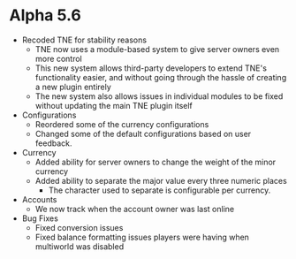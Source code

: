 Alpha 5.6
=============================
- Recoded TNE for stability reasons
  - TNE now uses a module-based system to give server owners even more control
  - This new system allows third-party developers to extend TNE's functionality easier, and without going through the hassle of creating a new plugin entirely
  - The new system also allows issues in individual modules to be fixed without updating the main TNE plugin itself
- Configurations
  - Reordered some of the currency configurations
  - Changed some of the default configurations based on user feedback.
- Currency
  - Added ability for server owners to change the weight of the minor currency
  - Added ability to separate the major value every three numeric places 
    - The character used to separate is configurable per currency.
- Accounts
  - We now track when the account owner was last online
- Bug Fixes
  - Fixed conversion issues
  - Fixed balance formatting issues players were having when multiworld was disabled